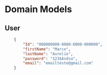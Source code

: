 # Domain Models

## User

```json
    {
        "Id": "000000000-0000-0000-000000",
        "firstName": "Marco",
        "lastName": "Aurelio",
        "password": "123$Asdsa",
        "email": "emailteste@gmail.com"
    }
```